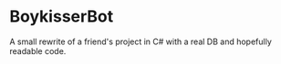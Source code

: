 # BoykisserBot

A small rewrite of a friend's project in C# with a real DB and hopefully readable code.

